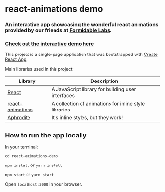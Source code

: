 # react-animations demo

### An interactive app showcasing the wonderful react animations provided by our friends at [Formidable Labs](https://formidable.com/). 

### [Check out the interactive demo here](http://react-animations-demo.surge.sh)

This project is a single-page application that was bootstrapped with [Create React App](https://github.com/facebookincubator/create-react-app).

Main libraries used in this project:

Library | Description
------------ | -------------
[React](https://facebook.github.io/react/) | A JavaScript library for building user interfaces
[react-animations](https://github.com/FormidableLabs/react-animations) | A collection of animations for inline style libraries
[Aphrodite](https://github.com/Khan/aphrodite) | It's inline styles, but they work!

## How to run the app locally

In your terminal:

`cd react-animations-demo `

`npm install` or `yarn install`

`npm start` or `yarn start`

Open `localhost:3000` in your browser.




